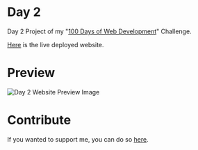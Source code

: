 # Day 2
Day 2 Project of my "[100 Days of Web Development](https://github.com/ArunMurugavel24/100_Days_of_Web_Coding)" Challenge.

[Here](https://arunmurugavel24.github.io/Day_2/) is the live deployed website.

# Preview

![Day 2 Website Preview Image](https://github.com/ArunMurugavel24/Day_2/blob/master/Day%202.jpg)

# Contribute

If you wanted to support me, you can do so [here](https://www.buymeacoffee.com/ArunMurugavel24).
